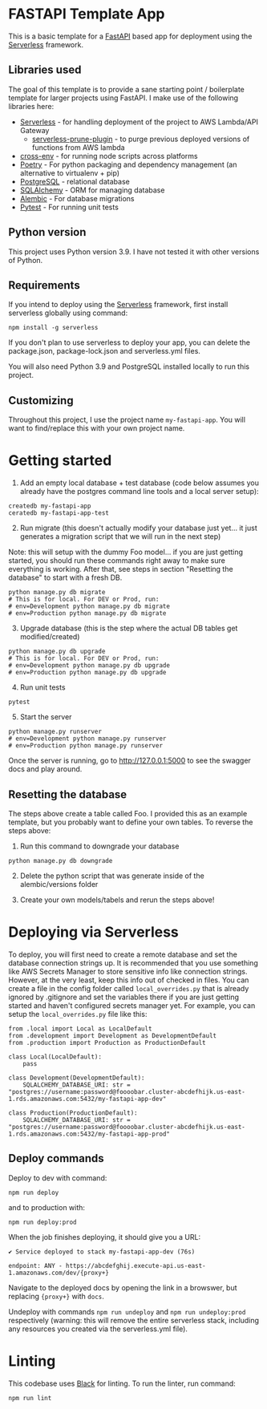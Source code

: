 # FASTAPI Template App

This is a basic template for a [FastAPI](https://fastapi.tiangolo.com/lo/) based app for deployment using the [Serverless](https://www.serverless.com/) framework.

## Libraries used

The goal of this template is to provide a sane starting point / boilerplate template for larger projects using FastAPI. I make use of the following libraries here:

- [Serverless](https://www.serverless.com/) - for handling deployment of the project to AWS Lambda/API Gateway
  - [serverless-prune-plugin](https://www.serverless.com/plugins/serverless-prune-plugin) - to purge previous deployed versions of functions from AWS lambda
- [cross-env](https://www.npmjs.com/package/cross-env) - for running node scripts across platforms
- [Poetry](https://python-poetry.org/) - For python packaging and dependency management (an alternative to virtualenv + pip)
- [PostgreSQL](https://www.postgresql.org/) - relational database
- [SQLAlchemy](https://www.sqlalchemy.org/) - ORM for managing database
- [Alembic](https://alembic.sqlalchemy.org/en/latest/) - For database migrations
- [Pytest](https://pytest.org) - For running unit tests

## Python version

This project uses Python version 3.9. I have not tested it with other versions of Python.

## Requirements

If you intend to deploy using the [Serverless](https://www.serverless.com/) framework, first install serverless globally using command:

```
npm install -g serverless
```

If you don't plan to use serverless to deploy your app, you can delete the package.json, package-lock.json and serverless.yml files.

You will also need Python 3.9 and PostgreSQL installed locally to run this project.

## Customizing

Throughout this project, I use the project name `my-fastapi-app`. You will want to find/replace this with your own project name.

# Getting started

1. Add an empty local database + test database (code below assumes you already have the postgres command line tools and a local server setup):

```
createdb my-fastapi-app
ceratedb my-fastapi-app-test
```

2. Run migrate (this doesn't actually modify your database just yet... it just generates a migration script that we will run in the next step)

Note: this will setup with the dummy Foo model... if you are just getting started, you should run these commands right away to make sure everything is working. After that, see steps in section "Resetting the database" to start with a fresh DB.

```
python manage.py db migrate
# This is for local. For DEV or Prod, run:
# env=Development python manage.py db migrate
# env=Production python manage.py db migrate
```

3. Upgrade database (this is the step where the actual DB tables get modified/created)

```
python manage.py db upgrade
# This is for local. For DEV or Prod, run:
# env=Development python manage.py db upgrade
# env=Production python manage.py db upgrade
```

4. Run unit tests

```
pytest
```

5. Start the server

```
python manage.py runserver
# env=Development python manage.py runserver
# env=Production python manage.py runserver
```

Once the server is running, go to http://127.0.0.1:5000 to see the swagger docs and play around.

## Resetting the database

The steps above create a table called Foo. I provided this as an example template, but you probably want to define your own tables. To reverse the steps above:

1. Run this command to downgrade your database

```
python manage.py db downgrade
```

2. Delete the python script that was generate inside of the alembic/versions folder

3. Create your own models/tabels and rerun the steps above!

# Deploying via Serverless

To deploy, you will first need to create a remote database and set the database connection strings up. It is recommended that you use something like AWS Secrets Manager to store sensitive info like connection strings. However, at the very least, keep this info out of checked in files. You can create a file in the config folder called `local_overrides.py` that is already ignored by .gitignore and set the variables there if you are just getting started and haven't configured secrets manager yet. For example, you can setup the `local_overrides.py` file like this:

```
from .local import Local as LocalDefault
from .development import Development as DevelopmentDefault
from .production import Production as ProductionDefault

class Local(LocalDefault):
    pass

class Development(DevelopmentDefault):
    SQLALCHEMY_DATABASE_URI: str = "postgres://username:password@foooobar.cluster-abcdefhijk.us-east-1.rds.amazonaws.com:5432/my-fastapi-app-dev"

class Production(ProductionDefault):
    SQLALCHEMY_DATABASE_URI: str = "postgres://username:password@foooobar.cluster-abcdefhijk.us-east-1.rds.amazonaws.com:5432/my-fastapi-app-prod"
```

## Deploy commands

Deploy to dev with command:

```
npm run deploy
```

and to production with:

```
npm run deploy:prod
```

When the job finishes deploying, it should give you a URL:

```
✔ Service deployed to stack my-fastapi-app-dev (76s)

endpoint: ANY - https://abcdefghij.execute-api.us-east-1.amazonaws.com/dev/{proxy+}
```

Navigate to the deployed docs by opening the link in a browswer, but replacing `{proxy+}` with `docs`.

Undeploy with commands `npm run undeploy` and `npm run undeploy:prod` respectively (warning: this will remove the entire serverless stack, including any resources you created via the serverless.yml file).

# Linting

This codebase uses [Black](https://pypi.org/project/black/) for linting. To run the linter, run command:

```
npm run lint
```
